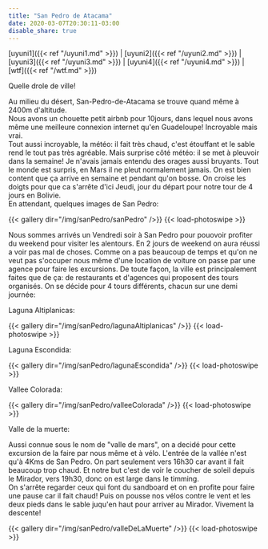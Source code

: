 ```yaml
---
title: "San Pedro de Atacama"
date: 2020-03-07T20:30:11-03:00
disable_share: true
---
```


[uyuni1]({{< ref "/uyuni1.md" >}}) |
[uyuni2]({{< ref "/uyuni2.md" >}}) |
[uyuni3]({{< ref "/uyuni3.md" >}}) |
[uyuni4]({{< ref "/uyuni4.md" >}}) |
[wtf]({{< ref "/wtf.md" >}})

Quelle drole de ville! 

Au milieu du désert, San-Pedro-de-Atacama se trouve quand même à 2400m d'altitude.  
Nous avons un chouette petit airbnb pour 10jours, dans lequel nous avons même une meilleure connexion internet qu'en Guadeloupe! Incroyable mais vrai.  
Tout aussi incroyable, la météo: il fait très chaud, c'est étouffant et le sable rend le tout pas très agréable. Mais surprise côté météo: il se met à pleuvoir dans la semaine! 
Je n'avais jamais entendu des orages aussi bruyants. Tout le monde est surpris, en Mars il ne pleut normalement jamais. 
On est bien content que ça arrive en semaine et pendant qu'on bosse. On croise les doigts pour que ca s'arrête d'ici Jeudi, jour du départ pour notre tour de 4 jours en Bolivie.  
En attendant, quelques images de San Pedro:

{{< gallery dir="/img/sanPedro/sanPedro" />}} {{< load-photoswipe >}}

Nous sommes arrivés un Vendredi soir à San Pedro pour pouovoir profiter du weekend pour visiter les alentours.
En 2 jours de weekend on aura réussi a voir pas mal de choses. Comme on a pas beaucoup de temps et qu'on ne veut pas s'occuper nous même d'une location de voiture on passe par une agence pour faire les excursions. De toute façon, la ville est principalement faites que de ça: de restaurants et d'agences qui proposent des tours organisés.
On se décide pour 4 tours différents, chacun sur une demi journée:

Laguna Altiplanicas:

{{< gallery dir="/img/sanPedro/lagunaAltiplanicas" />}} {{< load-photoswipe >}}

Laguna Escondida:

{{< gallery dir="/img/sanPedro/lagunaEscondida" />}} {{< load-photoswipe >}}

Vallee Colorada:

{{< gallery dir="/img/sanPedro/valleeColorada" />}} {{< load-photoswipe >}}

Valle de la muerte:

Aussi connue sous le nom de "valle de mars", on a decidé pour cette excursion de la faire par nous même et à vélo. L'entrée de la vallée n'est qu'à 4Kms de San Pedro.
On part seulement vers 16h30 car avant il fait beaucoup trop chaud. Et notre but c'est de voir le coucher de soleil depuis le Mirador, vers 19h30, donc on est large dans le timming.  
On s'arrête regarder ceux qui font du sandboard et on en profite pour faire une pause car il fait chaud!
Puis on pousse nos vélos contre le vent et les deux pieds dans le sable juqu'en haut pour arriver au Mirador. Vivement la descente!

{{< gallery dir="/img/sanPedro/valleDeLaMuerte" />}} {{< load-photoswipe >}}
